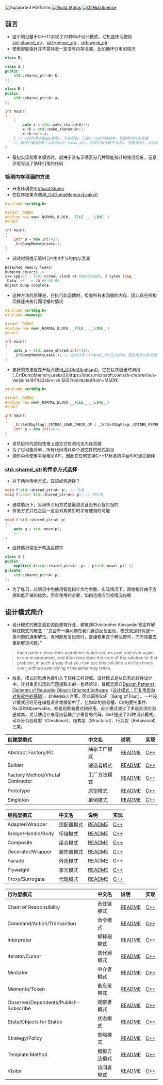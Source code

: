![Supported Platforms](https://img.shields.io/badge/platform-macOS%20%7C%20Linux%20%7C%20Windows-green.svg)
[![Build Status](https://travis-ci.org/downdemo/Design-Patterns-in-Cpp17.svg?branch=master)](https://travis-ci.org/downdemo/Design-Patterns-in-Cpp17)
[![GitHub license](https://img.shields.io/badge/license-MIT-blue.svg)](https://github.com/downdemo/Design-Patterns-in-Cpp17/LICENSE)

## 前言

* 这个项目基于C++17实现了23种GoF设计模式，动机是练习使用[std::shared_ptr](https://en.cppreference.com/w/cpp/memory/shared_ptr)、[std::unique_ptr](https://en.cppreference.com/w/cpp/memory/unique_ptr)、[std::weak_ptr](https://en.cppreference.com/w/cpp/memory/weak_ptr)
* 使用智能指针并不意味着一定没有内存泄漏，比如循环引用的情况

```cpp
class B;

class A {
public:
    std::shared_ptr<B> b;
};

class B {
public:
    std::shared_ptr<A> a;
};

int main()
{
    {
        auto x = std::make_shared<A>();
        x->b = std::make_shared<B>();
        x->b->a = x;
    } // x的引用计数由2减为1，不会析构，于是x->b也不会析构，导致两次内存泄漏
    // 解决方案是将B::a改为std::weak_ptr，这样引用计数不会为2，而是保持1，此处就会由1减为0，从而正常析构
}
```

* 最初实现观察者模式时，就由于没有正确区分几种智能指针的使用场景，无意识地写出了循环引用的代码

### 检测内存泄漏的方法

* 开发环境使用[Visual Studio](https://visualstudio.microsoft.com/zh-hans/?rr=https%3A%2F%2Fcn.bing.com%2F)
* 在程序结束点调用[_CrtDumpMemoryLeaks()](https://docs.microsoft.com/zh-cn/previous-versions/d41t22sb(v=vs.120)?redirectedfrom=MSDN)

```cpp
#include <crtdbg.h>

#ifdef _DEBUG
#define new new(_NORMAL_BLOCK,__FILE__,__LINE__)
#endif

int main()
{
    int* p = new int(42);
    _CrtDumpMemoryLeaks();
}
```

* 调试时将提示第9行产生4字节的内存泄漏

```cpp
Detected memory leaks!
Dumping objects ->
xxx.cpp(9) : {88} normal block at 0x008C92D0, 4 bytes long.
 Data: <*   > 2A 00 00 00 
Object dump complete.
```

* 这种方法的原理是，在执行此函数时，检查所有未回收的内存，因此存在析构函数还未执行而误报的情况

```cpp
#include <crtdbg.h>
#include <memory>

#ifdef _DEBUG
#define new new(_NORMAL_BLOCK,__FILE__,__LINE__)
#endif

int main()
{
    auto p = std::make_shared<int>(42);
    _CrtDumpMemoryLeaks(); // 此时std::shared_ptr还未析构，因此报告内存泄漏
}
```

* 更好的方法是在开始点使用[_CrtSetDbgFlag()](https://docs.microsoft.com/zh-cn/previous-versions/5at7yxcs(v=vs.120)?redirectedfrom=MSDN)，它在程序退出时调用[_CrtDumpMemoryLeaks()](https://docs.microsoft.com/zh-cn/previous-versions/d41t22sb(v=vs.120)?redirectedfrom=MSDN)

```cpp
#include <crtdbg.h>

#ifdef _DEBUG
#define new new(_NORMAL_BLOCK,__FILE__,__LINE__)
#endif

int main()
{
    _CrtSetDbgFlag(_CRTDBG_LEAK_CHECK_DF | _CrtSetDbgFlag(_CRTDBG_REPORT_FLAG));
    int* p = new int(42);
}
```

* 该项目中的源码使用上述方式检测均无内存泄漏
* 为了尽可能简单，所有代码均以单个源文件的形式实现
* 源码中未使用平台相关API，因此在任何支持C++17标准的平台均可通过编译

### [std::shared_ptr](https://en.cppreference.com/w/cpp/memory/shared_ptr)的传参方式选择

* 以下两种传参方式，应该如何选择？

```cpp
void f(std::shared_ptr<A> p); // 传值
void f(const std::shared_ptr<A>& p); // 传引用
```

* 通常情况下，采用传引用方式是最稳妥且没有心智负担的
* 传值方式只在之后一定会对其拷贝时才有使用的可能

```cpp
void f(std::shared_ptr<A> p)
{
    auto q = std::move(p);
    // ...
}
```

* 这种情况常见于构造函数中

```cpp
class X {
public:
    explicit X(std::shared_ptr<A> _p) : p(std::move(_p)) {}
private:
    std::shared_ptr<A> p;
};
```

* 为了练习，此项目中均使用智能指针作为参数，实际情况下，原始指针由于方便和低开销的优势，仍有使用的必要，如何选择应当视情况权衡

## 设计模式简介

* 设计模式的概念最初源自建筑行业，建筑师Christopher Alexander曾这样解释过模式的概念：“总会有一类问题在我们身边反复出现，模式就是针对这一类问题的通用解法。当问题反复出现时，直接套用这个解法即可，而不需要去重新解决问题。”

> Each pattern describes a problem which occurs over and over again in our environment, and then describes the core of the solution to that problem, in such a way that you can use this solution a million times over, without ever doing it the same way twice.

* 后来，模式的思想也被引入了软件工程领域。设计模式是从已有的软件设计中，针对重复出现的问题提取出的一套经验论，其概念源自[Design Patterns: Elements of Reusable Object-Oriented Software](https://www.oreilly.com/library/view/design-patterns-elements/0201633612/)（[设计模式：可复用面向对象软件的基础](https://book.douban.com/subject/1052241/)），此书由四人合著，因此简称GoF（Gang of Four）。一些设计模式已经用在编程语言或框架中了，比如Qt的信号槽、C#的委托事件、RxJS的Observable，都是观察者模式的应用。设计模式减少了术语交流的沟通成本，灵活使用它来写出低耦合少重复的代码。GoF提出了23种设计模式，可以分为创建型（Creational）、结构型（Structural）、行为型（Behavioral）三类。

|创建型模式|中文名|说明|实现|
|:-|:-|:-|:-|
|Abstract Factory/Kit|抽象工厂模式|[README](docs/Creational_Pattern/Abstract_Factory.md)|[C++](src/Abstract_Factory.cpp)|
|Builder|建造者模式|[README](docs/Creational_Pattern/Builder.md)|[C++](src/Builder.cpp)|
|Factory Method/Virutal Contructor|工厂方法模式|[README](docs/Creational_Pattern/Factory_Method.md)|[C++](src/Factory_Method.cpp)|
|Prototype|原型模式|[README](docs/Creational_Pattern/Prototype.md)|[C++](src/Prototype.cpp)|
|Singleton|单例模式|[README](docs/Creational_Pattern/Singleton.md)|[C++](src/Singleton.cpp)|

|结构型模式|中文名|说明|实现|
|:-|:-|:-|:-|
|Adapter/Wrapper|适配器模式|[README](docs/Structural_Pattern/Adapter.md)|[C++](src/Adapter.cpp)|
|Bridge/Handle/Body|桥接模式|[README](docs/Structural_Pattern/Bridge.md)|[C++](src/Bridge.cpp)|
|Composite|组合模式|[README](docs/Structural_Pattern/Composite.md)|[C++](src/Composite.cpp)|
|Decorator/Wrapper|装饰器模式|[README](docs/Structural_Pattern/Decorator.md)|[C++](src/Decorator.cpp)|
|Facade|外观模式|[README](docs/Structural_Pattern/Facade.md)|[C++](src/Facade.cpp)|
|Flyweight|享元模式|[README](docs/Structural_Pattern/Flyweight.md)|[C++](src/Flyweight.cpp)|
|Proxy/Surrogate|代理模式|[README](docs/Structural_Pattern/Proxy.md)|[C++](src/Proxy.cpp)|

|行为型模式|中文名|说明|实现|
|:-|:-|:-|:-|
|Chain of Responsibility|责任链模式|[README](docs/Behavioral_Pattern/Chain_of_Responsibility.md)|[C++](src/Chain_of_Responsibility.cpp)|
|Command/Action/Transaction|命令模式|[README](docs/Behavioral_Pattern/Command.md)|[C++](src/Command.cpp)|
|Interpreter|解释器模式|[README](docs/Behavioral_Pattern/Interpreter.md)|[C++](src/Interpreter.cpp)|
|Iterator/Cursor|迭代器模式|[README](docs/Behavioral_Pattern/Iterator.md)|[C++](src/Iterator.cpp)|
|Mediator|中介者模式|[README](docs/Behavioral_Pattern/Mediator.md)|[C++](src/Mediator.cpp)|
|Memento/Token|备忘录模式|[README](docs/Behavioral_Pattern/Memento.md)|[C++](src/Memento.cpp)|
|Observer/Dependents/Publish-Subscribe|观察者模式|[README](docs/Behavioral_Pattern/Observer.md)|[C++](src/Observer.cpp)|
|State/Objects for States|状态模式|[README](docs/Behavioral_Pattern/State.md)|[C++](src/State.cpp)|
|Strategy/Policy|策略模式|[README](docs/Behavioral_Pattern/Strategy.md)|[C++](src/Strategy.cpp)|
|Template Method|模板方法模式|[README](docs/Behavioral_Pattern/Template_Method.md)|[C++](src/Template_Method.cpp)|
|Visitor|访问者模式|[README](docs/Behavioral_Pattern/Visitor.md)|[C++](src/Visitor.cpp)|
